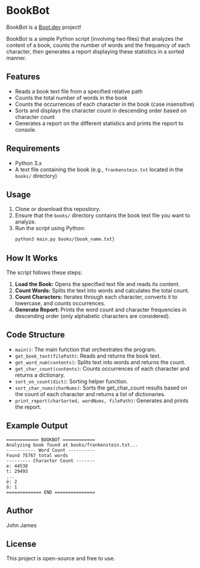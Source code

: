 # BookBot

BookBot is a [Boot.dev](https://www.boot.dev) project!

BookBot is a simple Python script (involving two files) that analyzes the content of a book, counts the number of words and the frequency of each character, then generates a report displaying these statistics in a sorted manner.

## Features
- Reads a book text file from a specified relative path
- Counts the total number of words in the book
- Counts the occurrences of each character in the book (case insensitive)
- Sorts and displays the character count in descending order based on character count
- Generates a report on the different statistics and prints the report to console.

## Requirements
- Python 3.x
- A text file containing the book (e.g., `frankenstein.txt` located in the `books/` directory)

## Usage
1. Clone or download this repository.
2. Ensure that the `books/` directory contains the book text file you want to analyze.
3. Run the script using Python:
   ```sh
   python3 main.py books/{book_name.txt}
   ```

## How It Works
The script follows these steps:
1. **Load the Book:** Opens the specified text file and reads its content.
2. **Count Words:** Splits the text into words and calculates the total count.
3. **Count Characters:** Iterates through each character, converts it to lowercase, and counts occurrences.
4. **Generate Report:** Prints the word count and character frequencies in descending order (only alphabetic characters are considered).

## Code Structure
- `main()`: The main function that orchestrates the program.
- `get_book_text(filePath)`: Reads and returns the book text.
- `get_word_num(contents)`: Splits text into words and returns the count.
- `get_char_count(contents)`: Counts occurrences of each character and returns a dictionary.
- `sort_on_count(dict)`: Sorting helper function.
- `sort_char_nums(charNums)`: Sorts the get_char_count results based on the count of each character and returns a list of dictionaries.
- `print_report(charSorted, wordNums, filePath)`: Generates and prints the report.

## Example Output
```
============ BOOKBOT ============
Analyzing book found at books/frankenstein.txt...
----------- Word Count ----------
Found 75767 total words
--------- Character Count -------
e: 44538
t: 29493
...
ë: 2
ô: 1
============= END ===============
```
## Author

John James

## License
This project is open-source and free to use.
